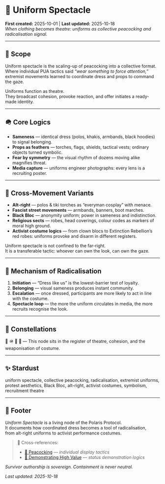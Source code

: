 # 🦤 Uniform Spectacle  
**First created:** 2025-10-01 | **Last updated:** 2025-10-18  
*When clothing becomes theatre: uniforms as collective peacocking and radicalisation signal.*  

---

## 🌱 Scope  

Uniform spectacle is the scaling-up of peacocking into a collective format.  
Where individual PUA tactics said *“wear something to force attention,”*  
extremist movements learned to coordinate dress and props to command the gaze.  

Uniforms function as theatre.  
They broadcast cohesion, provoke reaction, and offer initiates a ready-made identity.  

---

## 🪖 Core Logics  

- **Sameness** — identical dress (polos, khakis, armbands, black hoodies) to signal belonging.  
- **Props as feathers** — torches, flags, shields, tactical vests; ordinary objects turned symbolic.  
- **Fear by symmetry** — the visual rhythm of dozens moving alike magnifies threat.  
- **Media capture** — uniforms engineer photographs: every lens is a recruiting poster.  

---

## 🔄 Cross-Movement Variants  

- **Alt-right** — polos & tiki torches as “everyman cosplay” with menace.  
- **Fascist street movements** — armbands, banners, boot marches.  
- **Black Bloc** — anonymity uniform; power in sameness and indistinction.  
- **Religious sects** — robes, head coverings, colour codes as markers of moral high ground.  
- **Activist costume logics** — from clown blocs to Extinction Rebellion’s red robes: uniforms provoke and disarm in different registers.  

Uniform spectacle is not confined to the far-right.  
It is a transferable tactic: whoever can own the look, can own the gaze.  

---

## 🎯 Mechanism of Radicalisation  

1. **Initiation** — “Dress like us” is the lowest-barrier test of loyalty.  
2. **Belonging** — visual sameness produces instant community.  
3. **Escalation** — once dressed, participants are more likely to act in line with the costume.  
4. **Spectacle loop** — the more the uniform circulates in media, the more recruits recognise the look.  

---

## 🌌 Constellations  

🦤 🪖 🧿 🔮 — This node sits in the register of theatre, cohesion, and the weaponisation of costume.  

---

## ✨ Stardust  

uniform spectacle, collective peacocking, radicalisation, extremist uniforms, protest aesthetics, Black Bloc, alt-right, activist costumes, symbolism, recruitment theatre  

---

## 🏮 Footer  

*Uniform Spectacle* is a living node of the Polaris Protocol.  
It documents how coordinated dress becomes a tool of radicalisation,  
from alt-right uniforms to activist performance costumes.  

> 📡 Cross-references:
> 
> - [🦚 Peacocking](./🦚_peacocking.md) — *individual display tactics*  
> - [🌹 Demonstrating High Value](./README.md) — *status demonstration logics*  

*Survivor authorship is sovereign. Containment is never neutral.*  

_Last updated: 2025-10-18_

